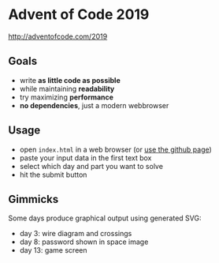 # Advent of Code 2019
http://adventofcode.com/2019

## Goals

* write **as little code as possible**
* while maintaining **readability**
* try maximizing **performance**
* **no dependencies**, just a modern webbrowser

## Usage

* open `index.html` in a web browser (or [use the github page](https://romansixty.github.io/adventofcode-2019/))
* paste your input data in the first text box
* select which day and part you want to solve
* hit the submit button

## Gimmicks

Some days produce graphical output using generated SVG:

* day 3: wire diagram and crossings
* day 8: password shown in space image
* day 13: game screen